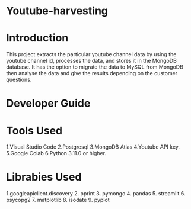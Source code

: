 # Youtube-harvesting
# Introduction
This project extracts the particular youtube channel data by using the youtube channel id, processes the data, and stores it in the MongoDB database. It has the option to migrate the data to MySQL from MongoDB then analyse the data and give the results depending on the customer questions.
# Developer Guide
# Tools Used
   1.Visual Studio Code
   2.Postgresql
   3.MongoDB Atlas
   4.Youtube API key.
   5.Google Colab
   6.Python 3.11.0 or higher.
# Librabies Used
  1.googleapiclient.discovery
  2. pprint
  3. pymongo
  4. pandas
  5. streamlit
  6. psycopg2
  7. matplotlib
  8. isodate
  9. pyplot

